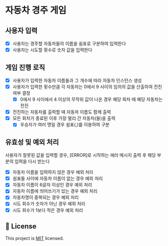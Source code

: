# 자동차 경주 게임

## 사용자 입력

- [x] 사용자는 경주할 자동차들의 이름을 쉼표로 구분하여 입력한다
- [x] 사용자는 시도할 횟수로 숫자 값을 입력한다

## 게임 진행 로직

- [x] 사용자가 입력한 자동차 이름들과 그 개수에 따라 자동차 인스턴스 생성
- [x] 사용자가 입력한 횟수만큼 각 자동차는 0에서 9 사이의 임의의 값을 산출하여 전진 여부 결정
  - [x] 0에서 9 사이에서 4 이상의 무작위 값이 나온 경우 해당 회차 때 해당 자동차는 전진
- [x] 전진하는 자동차를 출력할 때 자동차 이름도 함께 출력
- [x] 모든 회차가 종료된 이후 가장 멀리 간 자동차(들)을 출력
  - [x] 우승자가 여러 명일 경우 쉼표(,)를 이용하여 구분

## 유효성 및 예외 처리

사용자가 잘못된 값을 입력할 경우, [ERROR]로 시작하는 에러 메시지 출력 후 해당 부분의 입력을 다시 받는다

- [x] 자동차 이름을 입력하지 않은 경우 예외 처리
- [x] 쉼표들 사이에 자동차 이름이 없는 경우 예외 처리 
- [x] 자동차 이름이 6글자 이상인 경우 예외 처리 
- [x] 자동차 이름에 띄어쓰기가 있는 경우 예외 처리
- [x] 자동차명이 중복되는 경우 예외 처리
- [x] 시도 회수가 숫자가 아닌 경우 예외 처리
- [x] 시도 회수가 1보다 작은 경우 예외 처리

## 📝 License

This project is [MIT](https://github.com/woowacourse/java-racingcar-precourse/blob/master/LICENSE) licensed.